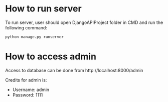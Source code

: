 # How to run server
To run server, user should open DjangoAPIProject folder in CMD and run the following command:
  ```
  python manage.py runserver
  ```

# How to access admin
Access to database can be done from http://localhost:8000/admin

Credits for admin is:
  - Username: admin
  - Password: 1111

